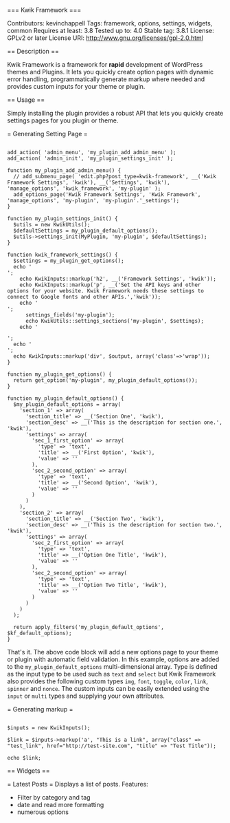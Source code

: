 === Kwik Framework ===

Contributors:  kevinchappell
Tags: framework, options, settings, widgets, common
Requires at least: 3.8
Tested up to: 4.0
Stable tag: 3.8.1
License: GPLv2 or later
License URI: http://www.gnu.org/licenses/gpl-2.0.html

== Description ==

Kwik Framework is a framework for <strong>rapid</strong> development of WordPress themes and Plugins. It lets you quickly create option pages with dynamic error handling, programmatically generate markup where needed and provides custom inputs for your theme or plugin.


== Usage ==

Simply installing the plugin provides a robust API that lets you quickly create settings pages for you plugin or theme.

= Generating Setting Page =

<pre><code>
add_action( 'admin_menu', 'my_plugin_add_admin_menu' );
add_action( 'admin_init', 'my_plugin_settings_init' );

function my_plugin_add_admin_menu() {
  // add_submenu_page( 'edit.php?post_type=kwik-framework', __('Kwik Framework Settings', 'kwik'), __('Settings', 'kwik'), 'manage_options', 'kwik_framework', 'my-plugin' );
  add_options_page('Kwik Framework Settings', 'Kwik Framework', 'manage_options', 'my-plugin', 'my-plugin'.'_settings');
}

function my_plugin_settings_init() {
  $utils = new KwikUtils();
  $defaultSettings = my_plugin_default_options();
  $utils->settings_init(MyPlugin, 'my-plugin', $defaultSettings);
}

function kwik_framework_settings() {
  $settings = my_plugin_get_options();
  echo '<div class="wrap">';
    echo KwikInputs::markup('h2', __('Framework Settings', 'kwik'));
    echo KwikInputs::markup('p', __('Set the API keys and other options for your website. Kwik Framework needs these settings to connect to Google fonts and other APIs.','kwik'));
    echo '<form action="options.php" method="post">';
      settings_fields('my-plugin');
      echo KwikUtils::settings_sections('my-plugin', $settings);
    echo '</form>';
  echo '</div>';
  echo KwikInputs::markup('div', $output, array('class'=>'wrap'));
}

function my_plugin_get_options() {
  return get_option('my-plugin', my_plugin_default_options());
}

function my_plugin_default_options() {
  $my_plugin_default_options = array(
    'section_1' => array(
      'section_title' => __('Section One', 'kwik'),
      'section_desc' => __('This is the description for section one.', 'kwik'),
      'settings' => array(
        'sec_1_first_option' => array(
          'type' => 'text',
          'title' => __('First Option', 'kwik'),
          'value' => ''
        ),
        'sec_2_second_option' => array(
          'type' => 'text',
          'title' => __('Second Option', 'kwik'),
          'value' => ''
        )
      )
    ),
    'section_2' => array(
      'section_title' => __('Section Two', 'kwik'),
      'section_desc' => __('This is the description for section two.', 'kwik'),
      'settings' => array(
        'sec_2_first_option' => array(
          'type' => 'text',
          'title' => __('Option One Title', 'kwik'),
          'value' => ''
        ),
        'sec_2_second_option' => array(
          'type' => 'text',
          'title' => __('Option Two Title', 'kwik'),
          'value' => ''
        )
      )
    )
  );

  return apply_filters('my_plugin_default_options', $kf_default_options);
}
</code></pre>

That's it. The above code block will add a new options page to your theme or plugin with automatic field validation. In this example, options are added to the `my_plugin_default_options` multi-dimensional array. Type is defined as the input type to be used such as `text` and `select` but Kwik Framework also provides the following custom types `img`, `font`, `toggle`, `color`, `link`, `spinner` and `nonce`. The custom inputs can be easily extended using the `input` or `multi` types and supplying your own attributes.



= Generating markup =

<pre><code>
$inputs = new KwikInputs();

$link = $inputs->markup('a', "This is a link", array("class" => "test_link", href="http://test-site.com", "title" => "Test Title"));

echo $link;
</code></pre>

== Widgets ==

= Latest Posts =
Displays a list of posts. Features:

* Filter by category and tag
* date and read more formatting
* numerous options

